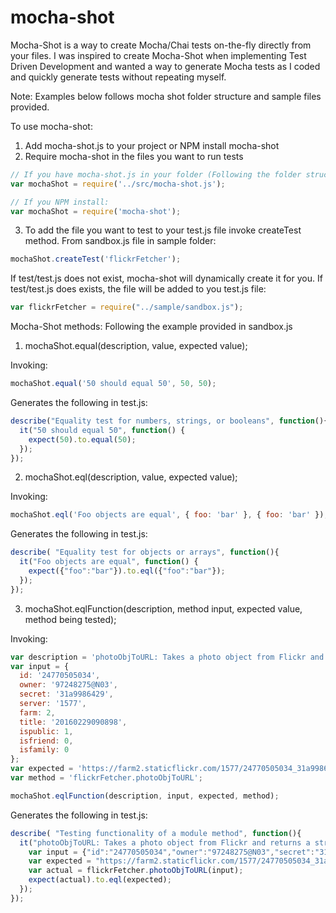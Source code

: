 # mocha-shot

Mocha-Shot is a way to create Mocha/Chai tests on-the-fly directly from your files. I was inspired to create Mocha-Shot when implementing Test Driven Development and wanted a way to generate Mocha tests as I coded and quickly generate tests without repeating myself.

Note: Examples below follows mocha shot folder structure and sample files provided.

To use mocha-shot:
  1. Add mocha-shot.js to your project or NPM install mocha-shot
  2. Require mocha-shot in the files you want to run tests
  
  ```javascript
  // If you have mocha-shot.js in your folder (Following the folder structure in mocha shot):
  var mochaShot = require('../src/mocha-shot.js');
  
  // If you NPM install:
  var mochaShot = require('mocha-shot');
  
  ```
  
  3. To add the file you want to test to your test.js file invoke createTest method.
  From sandbox.js file in sample folder:
  ```javascript
  mochaShot.createTest('flickrFetcher');
  ```
  If test/test.js does not exist, mocha-shot will dynamically create it for you.
  If test/test.js does exists, the file will be added to you test.js file:
  ```javascript
  var flickrFetcher = require("../sample/sandbox.js");
  ```

Mocha-Shot methods: Following the example provided in sandbox.js
  1. mochaShot.equal(description, value, expected value);
  
  Invoking:
  
  ```javascript
  mochaShot.equal('50 should equal 50', 50, 50);
  ```
  
  Generates the following in test.js:
  
  ```javascript
  describe("Equality test for numbers, strings, or booleans", function(){
    it("50 should equal 50", function() {
      expect(50).to.equal(50);
    });
  });
  ```
  
  2. mochaShot.eql(description, value, expected value);
  
  Invoking:
  
  ```javascript
  mochaShot.eql('Foo objects are equal', { foo: 'bar' }, { foo: 'bar' });
  ```
  
  Generates the following in test.js:
  
  ```javascript
  describe( "Equality test for objects or arrays", function(){
    it("Foo objects are equal", function() {
      expect({"foo":"bar"}).to.eql({"foo":"bar"});
    });
  });
  ```
  
  3. mochaShot.eqlFunction(description, method input, expected value, method being tested);
  
  Invoking:
  
  ```javascript
  var description = 'photoObjToURL: Takes a photo object from Flickr and returns a string.';
  var input = {
    id: '24770505034',
    owner: '97248275@N03',
    secret: '31a9986429',
    server: '1577',
    farm: 2,
    title: '20160229090898',
    ispublic: 1,
    isfriend: 0,
    isfamily: 0
  };
  var expected = 'https://farm2.staticflickr.com/1577/24770505034_31a9986429_b.jpg';
  var method = 'flickrFetcher.photoObjToURL';

  mochaShot.eqlFunction(description, input, expected, method);
  ```
  
  Generates the following in test.js:
  
  ```javascript
  describe( "Testing functionality of a module method", function(){
    it("photoObjToURL: Takes a photo object from Flickr and returns a string.", function() {
      var input = {"id":"24770505034","owner":"97248275@N03","secret":"31a9986429","server":"1577","farm":2,"title":"20160229090898","ispublic":1,"isfriend":0,"isfamily":0};
      var expected = "https://farm2.staticflickr.com/1577/24770505034_31a9986429_b.jpg";
      var actual = flickrFetcher.photoObjToURL(input);
      expect(actual).to.eql(expected);
    });
  });
  ```
